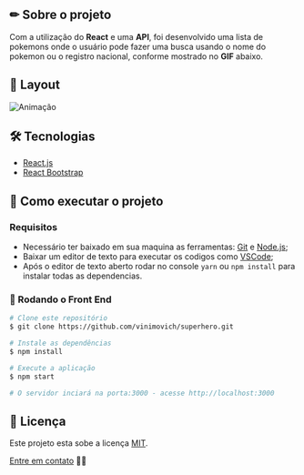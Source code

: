 ## ✏ Sobre o projeto
Com a utilização do **React** e uma **API**, foi desenvolvido uma lista de pokemons onde o usuário pode fazer uma busca usando o nome do pokemon ou o registro nacional, conforme mostrado no **GIF** abaixo.

## 🎨 Layout
![Animação](https://user-images.githubusercontent.com/61718764/153954738-8972aad3-0fe3-4503-b79e-7c49c5b9794f.gif)

## 🛠 Tecnologias
- [React.js](https://pt-br.reactjs.org/)
- [React Bootstrap](https://react-bootstrap.github.io/)

## 🚀 Como executar o projeto
### Requisitos
- Necessário ter baixado em sua maquina as ferramentas: [Git](https://nodejs.org/en/) e [Node.js](https://nodejs.org/en/);
- Baixar um editor de texto para executar os codigos como [VSCode](https://code.visualstudio.com/);
- Após o editor de texto aberto rodar no console <code>yarn</code> ou <code>npm install</code> para instalar todas as dependencias.

### 🎲 Rodando o Front End
```bash
# Clone este repositório
$ git clone https://github.com/vinimovich/superhero.git

# Instale as dependências
$ npm install

# Execute a aplicação
$ npm start

# O servidor inciará na porta:3000 - acesse http://localhost:3000
```

## 📝 Licença
Este projeto esta sobe a licença [MIT]().

[Entre em contato](https://www.linkedin.com/in/vinimovich/) 👋🏽
